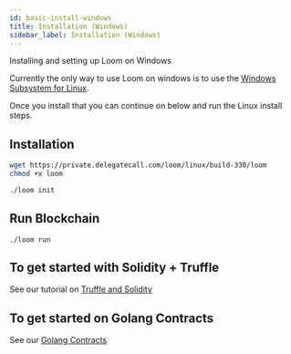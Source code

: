 ```yaml
---
id: basic-install-windows
title: Installation (Windows)
sidebar_label: Installation (Windows)
---
```

Installing and setting up Loom on Windows

Currently the only way to use Loom on windows is to use the   [Windows Subsystem for Linux](https://docs.microsoft.com/en-us/windows/wsl/install-win10).

Once you install that you can continue on below and run the Linux install steps.

## Installation

```bash
wget https://private.delegatecall.com/loom/linux/build-330/loom
chmod +x loom

./loom init
```

## Run Blockchain
```
./loom run
```


## To get started with Solidity + Truffle

See our tutorial on [Truffle and Solidity](truffle-deploy.html)


## To get started on Golang Contracts 

See our [Golang Contracts](prereqs.html)